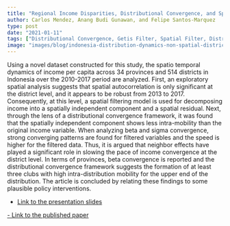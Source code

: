 ```yaml
---
title: "Regional Income Disparities, Distributional Convergence, and Spatial Effects:District-Level Evidence from Indonesia 2000-2017"
author: Carlos Mendez, Anang Budi Gunawan, and Felipe Santos-Marquez
type: post
date: "2021-01-11"
tags: ["Distributional Convergence, Getis Filter, Spatial Filter, Distribution Dynamics, Club Convergence, Indonesia, Regional Inequality"]
image: "images/blog/indonesia-distribution-dynamics-non-spatial-districs.jpg"
---
```



Using a novel dataset constructed for this study, the spatio temporal dynamics of income per capita across 34 provinces and 514 districts in Indonesia over the 2010-2017 period are analyzed. First, an exploratory spatial analysis suggests that spatial autocorrelation is only significant at the district level, and it appears to be robust from 2013 to 2017. Consequently, at this level, a spatial filtering model is used for decomposing income into a spatially independent component and a spatial residual. Next, through the lens of a distributional convergence framework, it was found that the spatially independent component shows less intra-mobility than the original income variable. When analyzing beta and sigma convergence, strong converging patterns are found for filtered variables and the speed is higher for the filtered data. Thus, it is  argued that neighbor effects have played a significant role in slowing the pace of income convergence at the district level. In terms of provinces, beta convergence is reported and the distributional convergence framework suggests the formation of at least three clubs with high intra-distribution mobility for the upper end of the distribution. The article is concluded by relating these findings to some plausible policy interventions. 


- [Link to the presentation slides](https://project2019e-slides-jepa.netlify.app/#1)

[- Link to the published paper](https://link.springer.com/content/pdf/10.1007/s10708-021-10377-7.pdf)
